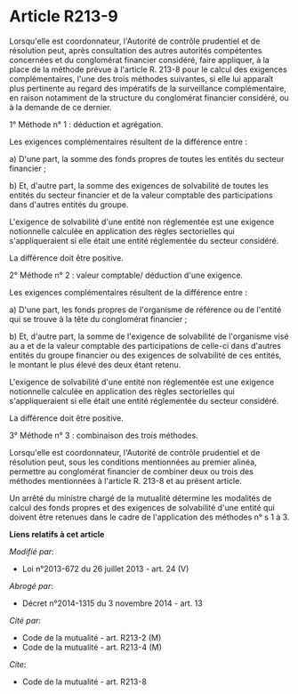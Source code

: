 # Article R213-9

Lorsqu'elle est coordonnateur, l'Autorité de contrôle prudentiel et de résolution peut, après consultation des autres
autorités compétentes concernées et du conglomérat financier considéré, faire appliquer, à la place de la méthode prévue à
l'article R. 213-8 pour le calcul des exigences complémentaires, l'une des trois méthodes suivantes, si elle lui apparaît
plus pertinente au regard des impératifs de la surveillance complémentaire, en raison notamment de la structure du
conglomérat financier considéré, ou à la demande de ce dernier. 

1° Méthode n° 1 : déduction et agrégation. 

Les exigences complémentaires résultent de la différence entre : 

a) D'une part, la somme des fonds propres de toutes les entités du secteur financier ; 

b) Et, d'autre part, la somme des exigences de solvabilité de toutes les entités du secteur financier et de la valeur
comptable des participations dans d'autres entités du groupe. 

L'exigence de solvabilité d'une entité non réglementée est une exigence notionnelle calculée en application des règles
sectorielles qui s'appliqueraient si elle était une entité réglementée du secteur considéré. 

La différence doit être positive. 

2° Méthode n° 2 : valeur comptable/ déduction d'une exigence. 

Les exigences complémentaires résultent de la différence entre : 

a) D'une part, les fonds propres de l'organisme de référence ou de l'entité qui se trouve à la tête du conglomérat
financier ; 

b) Et, d'autre part, la somme de l'exigence de solvabilité de l'organisme visé au a et de la valeur comptable des
participations de celle-ci dans d'autres entités du groupe financier ou des exigences de solvabilité de ces entités, le
montant le plus élevé des deux étant retenu. 

L'exigence de solvabilité d'une entité non réglementée est une exigence notionnelle calculée en application des règles
sectorielles qui s'appliqueraient si elle était une entité réglementée du secteur considéré. 

La différence doit être positive. 

3° Méthode n° 3 : combinaison des trois méthodes. 

Lorsqu'elle est coordonnateur, l'Autorité de contrôle prudentiel et de résolution peut, sous les conditions mentionnées au
premier alinéa, permettre au conglomérat financier de combiner deux ou trois des méthodes mentionnées à l'article R. 213-8 et
au présent article. 

Un arrêté du ministre chargé de la mutualité détermine les modalités de calcul des fonds propres et des exigences de
solvabilité d'une entité qui doivent être retenues dans le cadre de l'application des méthodes n° s 1 à 3.

**Liens relatifs à cet article**

_Modifié par_:

  - Loi n°2013-672 du 26 juillet 2013 - art. 24 (V)

_Abrogé par_:

  - Décret n°2014-1315 du 3 novembre 2014 - art. 13

_Cité par_:

  - Code de la mutualité - art. R213-2 (M)
  - Code de la mutualité - art. R213-4 (M)

_Cite_:

  - Code de la mutualité - art. R213-8
